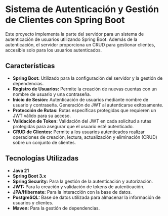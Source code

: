 # Sistema de Autenticación y Gestión de Clientes con Spring Boot

Este proyecto implementa la parte del servidor para un sistema de autenticación de usuarios utilizando Spring Boot. Además de la autenticación, el servidor proporciona un CRUD para gestionar clientes, accesible solo para los usuarios autenticados.

## Características

- **Spring Boot:** Utilizado para la configuración del servidor y la gestión de dependencias.
- **Registro de Usuarios:** Permite la creación de nuevas cuentas con un nombre de usuario y una contraseña.
- **Inicio de Sesión:** Autenticación de usuarios mediante nombre de usuario y contraseña. Generación de JWT al autenticarse exitosamente.
- **Protección de Rutas:** Rutas específicas protegidas que requieren un JWT válido para su acceso.
- **Validación de Token:** Validación del JWT en cada solicitud a rutas protegidas para asegurar que el usuario esté autenticado.
- **CRUD de Clientes:** Permite a los usuarios autenticados realizar operaciones de creación, lectura, actualización y eliminación (CRUD) sobre un conjunto de clientes.

## Tecnologías Utilizadas

- **Java 21**
- **Spring Boot 3.x**
- **Spring Security:** Para la gestión de la autenticación y autorización.
- **JWT:** Para la creación y validación de tokens de autenticación.
- **JPA/Hibernate:** Para la interacción con la base de datos.
- **PostgreSQL:** Base de datos utilizada para almacenar la información de usuarios y clientes.
- **Maven:** Para la gestión de dependencias.
